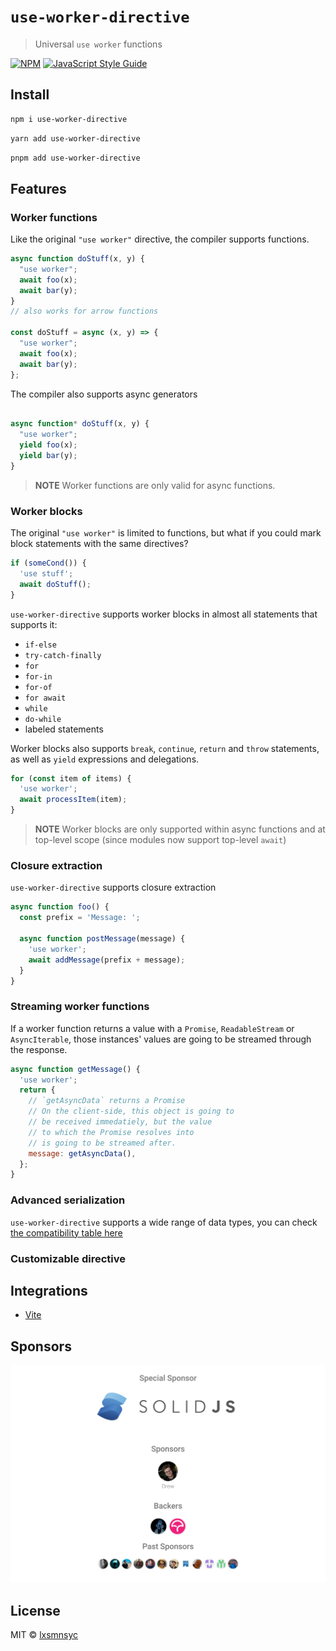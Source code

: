 # `use-worker-directive`

> Universal `use worker` functions

[![NPM](https://img.shields.io/npm/v/use-worker-directive.svg)](https://www.npmjs.com/package/use-worker-directive) [![JavaScript Style Guide](https://badgen.net/badge/code%20style/airbnb/ff5a5f?icon=airbnb)](https://github.com/airbnb/javascript)

## Install

```bash
npm i use-worker-directive
```

```bash
yarn add use-worker-directive
```

```bash
pnpm add use-worker-directive
```

## Features

### Worker functions

Like the original `"use worker"` directive, the compiler supports functions.

```js
async function doStuff(x, y) {
  "use worker";
  await foo(x);
  await bar(y);
}
// also works for arrow functions

const doStuff = async (x, y) => {
  "use worker";
  await foo(x);
  await bar(y);
};
```

The compiler also supports async generators

```js

async function* doStuff(x, y) {
  "use worker";
  yield foo(x);
  yield bar(y);
}
```

> **NOTE**
> Worker functions are only valid for async functions.

### Worker blocks

The original `"use worker"` is limited to functions, but what if you could mark block statements with the same directives?

```js
if (someCond()) {
  'use stuff';
  await doStuff();
}
```

`use-worker-directive` supports worker blocks in almost all statements that supports it:

- `if-else`
- `try-catch-finally`
- `for`
- `for-in`
- `for-of`
- `for await`
- `while`
- `do-while`
- labeled statements

Worker blocks also supports `break`, `continue`, `return` and `throw` statements, as well as `yield` expressions and delegations.

```js
for (const item of items) {
  'use worker';
  await processItem(item);
}
```

> **NOTE**
> Worker blocks are only supported within async functions and at top-level scope (since modules now support top-level `await`)

### Closure extraction

`use-worker-directive` supports closure extraction

```js
async function foo() {
  const prefix = 'Message: ';

  async function postMessage(message) {
    'use worker';
    await addMessage(prefix + message);
  }
}
```

### Streaming worker functions

If a worker function returns a value with a `Promise`, `ReadableStream` or `AsyncIterable`, those instances' values are going to be streamed through the response.

```js
async function getMessage() {
  'use worker';
  return {
    // `getAsyncData` returns a Promise
    // On the client-side, this object is going to
    // be received immedatiely, but the value
    // to which the Promise resolves into
    // is going to be streamed after.
    message: getAsyncData(),
  };
}
```

### Advanced serialization

`use-worker-directive` supports a wide range of data types, you can check [the compatibility table here](https://github.com/lxsmnsyc/seroval/blob/main/docs/compatibility.md#supported-types)

### Customizable directive

## Integrations

- [Vite](https://github.com/lxsmnsyc/dismantle/tree/main/use-worker-directive/unplugin)

## Sponsors

![Sponsors](https://github.com/lxsmnsyc/sponsors/blob/main/sponsors.svg?raw=true)

## License

MIT © [lxsmnsyc](https://github.com/lxsmnsyc)
